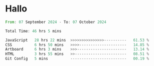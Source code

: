 # Hallo
<!--START_SECTION:waka-->

```rust
From: 07 September 2024 - To: 07 October 2024

Total Time: 46 hrs 5 mins

JavaScript   28 hrs 22 mins  >>>>>>>>>>>>>>>----------   61.53 %
CSS          6 hrs 50 mins   >>>>---------------------   14.85 %
Artboard     6 hrs 3 mins    >>>----------------------   13.14 %
HTML         3 hrs 55 mins   >>-----------------------   08.51 %
Git Config   5 mins          -------------------------   00.19 %
```

<!--END_SECTION:waka-->
